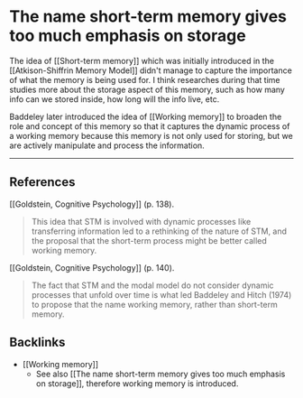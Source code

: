 # The name short-term memory gives too much emphasis on storage
The idea of [[Short-term memory]] which was initially introduced in the [[Atkison-Shiffrin Memory Model]] didn't manage to capture the importance of what the memory is being used for. I think researches during that time studies more about the storage aspect of this memory, such as how many info can we stored inside, how long will the info live, etc.

Baddeley later introduced the idea of [[Working memory]] to broaden the role and concept of this memory so that it captures the dynamic process of a working memory because this memory is not only used for storing, but we are actively manipulate and process the information.

- - -
## References
[[Goldstein, Cognitive Psychology]] (p. 138).
> This idea that STM is involved with dynamic processes like transferring information led to a rethinking of the nature of STM, and the proposal that the short-term process might be better called working memory.

[[Goldstein, Cognitive Psychology]] (p. 140).
> The fact that STM and the modal model do not consider dynamic processes that unfold over time is what led Baddeley and Hitch (1974) to propose that the name working memory, rather than short-term memory.

## Backlinks
* [[Working memory]]
	* See also [[The name short-term memory gives too much emphasis on storage]], therefore working memory is introduced.

<!-- #evergreen -->

<!-- {BearID:BBBA02D6-C7D9-4850-A40E-4B8B7378119D-54416-00000A8D473715C0} -->
